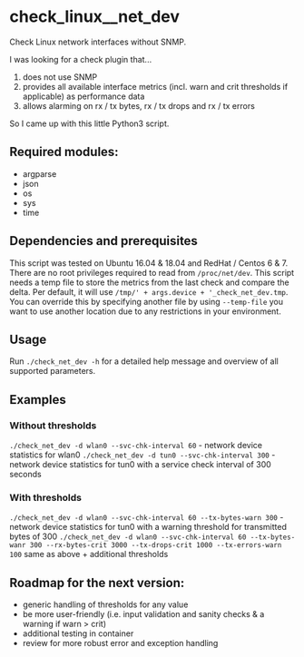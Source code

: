 # check_linux__net_dev

Check Linux network interfaces without SNMP.

I was looking for a check plugin that...
  1. does not use SNMP
  2. provides all available interface metrics (incl. warn and crit thresholds if applicable) as performance data
  3. allows alarming on rx / tx bytes, rx / tx drops and rx / tx errors

So I came up with this little Python3 script. 

## Required modules:
  - argparse
  - json 
  - os
  - sys
  - time

## Dependencies and prerequisites
This script was tested on Ubuntu 16.04 & 18.04 and RedHat / Centos 6 & 7. There are no root privileges required to read from `/proc/net/dev`. 
This script needs a temp file to store the metrics from the last check and compare the delta. Per default, it will use `/tmp/' + args.device + '_check_net_dev.tmp`. You can override this by specifying another file by using `--temp-file` you want to use another location due to any restrictions in your environment.

## Usage
Run `./check_net_dev -h` for a detailed help message and overview of all supported parameters.


## Examples
### Without thresholds
`./check_net_dev -d wlan0 --svc-chk-interval 60` - network device statistics for wlan0
`./check_net_dev -d tun0 --svc-chk-interval 300` - network device statistics for tun0 with a service check interval of 300 seconds

### With thresholds
`./check_net_dev -d wlan0 --svc-chk-interval 60 --tx-bytes-warn 300` - network device statistics for tun0 with a warning threshold for transmitted bytes of 300
`./check_net_dev -d wlan0 --svc-chk-interval 60 --tx-bytes-wanr 300 --rx-bytes-crit 3000 --tx-drops-crit 1000 --tx-errors-warn 100` same as above + additional thresholds


## Roadmap for the next version:
  - generic handling of thresholds for any value 
  - be more user-friendly (i.e. input validation and sanity checks & a warning if warn > crit)
  - additional testing in container
  - review for more robust error and exception handling

